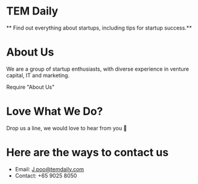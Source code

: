 # TEM Daily
** Find out everything about startups, including tips for startup success.**

# About Us
We are a group of startup enthusiasts, with diverse experience in venture capital, IT and marketing.

Require "About Us"

# Love What We Do? 
Drop us a line, we would love to hear from you &#x1F499;

# Here are the ways to contact us

* Email: J.poo@temdaily.com
* Contact: +65 9025 8050
